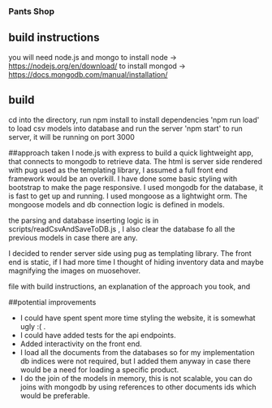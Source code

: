 ### Pants Shop

## build instructions
you will need node.js and mongo
to install node -> https://nodejs.org/en/download/
to install mongod -> https://docs.mongodb.com/manual/installation/

## build 
cd into the directory, run npm install to install dependencies
'npm run load' to load csv models into database and run the server
'npm start' to run server, it will be running on port 3000

##approach taken
I node.js with express to build a quick lightweight app, that connects to mongodb to retrieve data.
The html is server side rendered with pug used as the templating library, I assumed a full front end framework would be an overkill. I have done some basic styling with bootstrap to make the page responsive.
I used mongodb for the database, it is fast to get up and running. I used mongoose as a lightwight orm. The mongoose models and db connection logic is defined in models.

the parsing and database inserting logic is in scripts/readCsvAndSaveToDB.js , I also clear the database fo all the previous models in case there are any.

I decided to render server side using pug as templating library. The front end is static, if I had more time I thought of hiding inventory data and maybe magnifying the images on muosehover.

file with build instructions, an explanation of the approach you took, and 

##potential improvements
- I could have spent spent more time styling the website, it is somewhat ugly :( . 
- I could have added tests for the api endpoints. 
- Added interactivity on the front end.
- I load all the documents from the databases so for my implementation db indices were not required, but I added them anyway in case there would be a need for loading a specific product.
- I do the join of the models in memory, this is not scalable, you can do joins with mongodb by using references to other documents ids which would be preferable.
